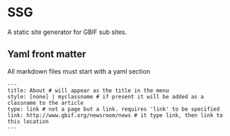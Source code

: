 # SSG
A static site generator for GBIF sub sites.

## Yaml front matter
All markdown files must start with a yaml section
```
---
title: About # will appear as the title in the menu
style: [none] | myclassname # if present it will be added as a classname to the article
type: link # not a page but a link. requires 'link' to be specified
link: http://www.gbif.org/newsroom/news # it type link, then link to this location
---
```
